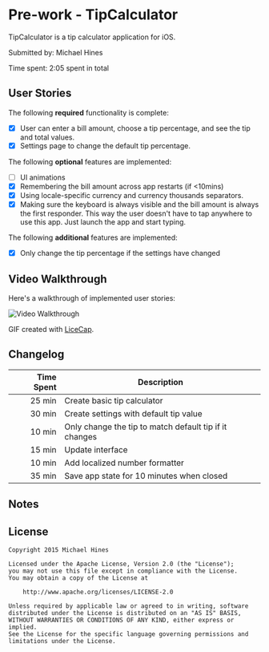 # Pre-work - TipCalculator

TipCalculator is a tip calculator application for iOS.

Submitted by: Michael Hines

Time spent: 2:05 spent in total

## User Stories

The following **required** functionality is complete:

* [X] User can enter a bill amount, choose a tip percentage, and see the tip and total values.
* [X] Settings page to change the default tip percentage.

The following **optional** features are implemented:
* [ ] UI animations
* [X] Remembering the bill amount across app restarts (if <10mins)
* [X] Using locale-specific currency and currency thousands separators.
* [X] Making sure the keyboard is always visible and the bill amount is always the first responder. This way the user doesn't have to tap anywhere to use this app. Just launch the app and start typing.

The following **additional** features are implemented:

* [X] Only change the tip percentage if the settings have changed

## Video Walkthrough

Here's a walkthrough of implemented user stories:

<img src='http://i.imgur.com/nk5RC40.gif' title='Video Walkthrough' width='' alt='Video Walkthrough' />

GIF created with [LiceCap](http://www.cockos.com/licecap/).

## Changelog

| Time Spent | Description                                            |
|-----------:|--------------------------------------------------------|
|     25 min | Create basic tip calculator                            |
|     30 min | Create settings with default tip value                 |
|     10 min | Only change the tip to match default tip if it changes |
|     15 min | Update interface                                       |
|     10 min | Add localized number formatter                         |
|     35 min | Save app state for 10 minutes when closed              |

## Notes

## License

    Copyright 2015 Michael Hines

    Licensed under the Apache License, Version 2.0 (the "License");
    you may not use this file except in compliance with the License.
    You may obtain a copy of the License at

        http://www.apache.org/licenses/LICENSE-2.0

    Unless required by applicable law or agreed to in writing, software
    distributed under the License is distributed on an "AS IS" BASIS,
    WITHOUT WARRANTIES OR CONDITIONS OF ANY KIND, either express or implied.
    See the License for the specific language governing permissions and
    limitations under the License.
